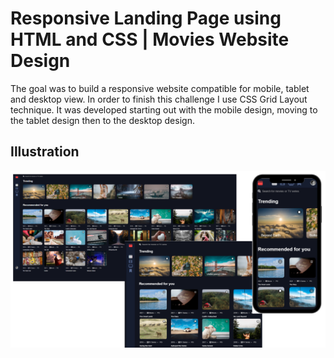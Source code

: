 # Responsive Landing Page using HTML and CSS | Movies Website Design

The goal was to build a responsive website compatible for mobile, tablet and desktop view. In order to finish this challenge I use CSS Grid Layout technique. It was developed starting out with the mobile design, moving to the tablet design then to the desktop design.

## Illustration

![Responsive](Responsive.png)

